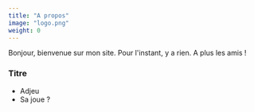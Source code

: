 ```yaml
---
title: "A propos"
image: "logo.png"
weight: 0
---
```

Bonjour, bienvenue sur mon site. Pour l'instant, y a rien. A plus les amis !

### Titre

* Adjeu
* Sa joue ?